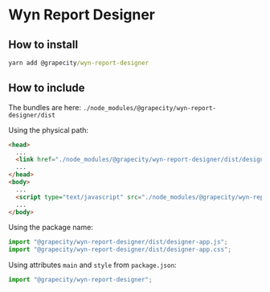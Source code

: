 # Wyn Report Designer

## How to install

```cmd
yarn add @grapecity/wyn-report-designer
```

## How to include

The bundles are here: `./node_modules/@grapecity/wyn-report-designer/dist`

Using the physical path:

```html
<head>
  ...
  <link href="./node_modules/@grapecity/wyn-report-designer/dist/designer-app.css" rel="stylesheet">
  ...
</head>
<body>
  ...
  <script type="text/javascript" src="./node_modules/@grapecity/wyn-report-designer/dist/designer-app.js"></script>
  ...
</body>
```

Using the package name:

```javascript
import "@grapecity/wyn-report-designer/dist/designer-app.js";
import "@grapecity/wyn-report-designer/dist/designer-app.css";
```

Using attributes `main` and `style` from `package.json`:
```javascript
import "@grapecity/wyn-report-designer";
```